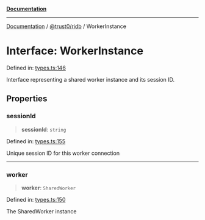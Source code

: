 [**Documentation**](../../../README.md)

***

[Documentation](../../../README.md) / [@trust0/ridb](../README.md) / WorkerInstance

# Interface: WorkerInstance

Defined in: [types.ts:146](https://github.com/trust0-project/RIDB/blob/f07e7639b6bde6f9d4fe13662211e920715e22ed/packages/ridb/src/types.ts#L146)

Interface representing a shared worker instance and its session ID.

## Properties

### sessionId

> **sessionId**: `string`

Defined in: [types.ts:155](https://github.com/trust0-project/RIDB/blob/f07e7639b6bde6f9d4fe13662211e920715e22ed/packages/ridb/src/types.ts#L155)

Unique session ID for this worker connection

***

### worker

> **worker**: `SharedWorker`

Defined in: [types.ts:150](https://github.com/trust0-project/RIDB/blob/f07e7639b6bde6f9d4fe13662211e920715e22ed/packages/ridb/src/types.ts#L150)

The SharedWorker instance
